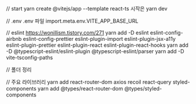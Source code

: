 // start
yarn create @vitejs/app <project-name> --template react-ts
시작은 yarn dev

// .env
.env 파일 import.meta.env.VITE_APP_BASE_URL

// eslint
https://wonillism.tistory.com/271
yarn add -D eslint eslint-config-airbnb eslint-config-prettier eslint-plugin-import eslint-plugin-jsx-a11y eslint-plugin-prettier eslint-plugin-react eslint-plugin-react-hooks
yarn add -D @typescript-eslint/eslint-plugin @typescript-eslint/parser
yarn add -D vite-tsconfig-paths

// 폴더 정리

// 주요 라이브러리
yarn add react-router-dom axios recoil react-query styled-components
yarn add @types/react-router-dom @types/styled-components

